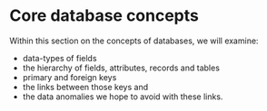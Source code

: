 # Core database concepts

Within this section on the concepts of databases, we will examine:
* data-types of fields
* the hierarchy of fields, attributes, records and tables
* primary and foreign keys
* the links between those keys and 
* the data anomalies we hope to avoid with these links.


